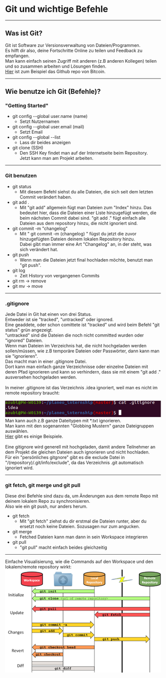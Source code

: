 # Git und wichtige Befehle

- - -

## Was ist Git?

Git ist Software zur Versionsverwaltung von Dateien/Programmen.\
Es hilft dir also, deine Fortschritte Online zu teilen und Feedback
zu empfangen.\
Man kann einfach seinen Zugriff mit anderen (z.B anderen Kollegen) teilen
und so zusammen arbeiten und Lösungen finden.\
[Hier](https://github.com/bitcoin/bitcoin) ist zum Beispiel das Github repo von Bitcoin.

- - -

## Wie benutze ich Git (Befehle)?

### "Getting Started"

- git config --global user.name (name)
    - Setzt Nutzernamen
- git config --global user.email (mail)
    - Setzt Email
- git config --global --list
    - Lass dir beides anzeigen
- git clone (SSH)
    - Den SSH Key findet man auf der Internetseite beim Repository.\
      Jetzt kann man am Projekt arbeiten.

- - -

### Git benutzen

- git status
    - Mit diesem Befehl siehst du alle Dateien,
      die sich seit dem letzten Commit verändert haben.
- git add .
    - Mit "git add" allgemein fügt man Dateien zum "Index" hinzu.
      Das bedeutet hier, dass die Dateien einer Liste hinzugefügt werden,
      die beim nächsten Commit dabei sind. "git add ." fügt einfach alle Dateien
      aus dem repository hinzu, die nicht ignoriert sind.
- git commit -m "changelog"
    - Mit " git commit -m (changelog) " fügst du jetzt die zuvor hinzugefügten Dateien
      deinem lokalen Repository hinzu.\
      Dabei gibt man immer eine Art "Changelog" an, in der steht, was sich verändert hat.
- git push
    - Wenn man die Dateien jetzt final hochladen möchte, benutzt man "git push".
- git log
    - Zeit History von vergangenen Commits
- git rm -> remove
- git mv -> move

- - -

### .gitignore
Jede Datei in Git hat einen von drei Status.\
Entweder ist sie "tracked", "untracked" oder ignored.\
Eine geaddete, oder schon comittete ist "tracked" und wird beim Befehl
"git status" grün angezeigt.\
"untracked" sind die Dateien die noch nicht committed wurden oder
"ignored" Dateien.\
Wenn man Dateien im Verzeichnis hat,
die nicht hochgeladen werden sollen/müssen,
wie z.B temporäre Dateien oder Passwörter,
dann kann man sie "ignorieren".\
Das macht man in einer .gitignore Datei.\
Dort kann man einfach ganze Verzeichnisse oder
einzelne Dateien mit deren Pfad
ignorieren und kann so verhindern,
dass sie mit einem "git add ." ausversehen hochgeladen werden.
\
\
In meiner .gitignore ist das Verzeichnis .idea ignoriert, weil man es nicht
im remote repository braucht:\
\
![gitignore](../imgs/gitignore%20example.png)\
Man kann auch z.B ganze Dateitypen mit *.txt ignorieren.\
Man kann mit den sogenannten "Globbing Mustern"
ganze Dateigruppen auswählen.\
[Hier](https://www.atlassian.com/de/git/tutorials/saving-changes/gitignore) gibt es einige Beispiele.
\
\
Eine gitignore wird generell mit hochgeladen, damit andere Teilnehmer
an dem Projekt die gleichen Dateien auch ignorieren und nicht hochladen.\
Für ein "persönliches gitgnore" gibt es die exclude Datei in
"/(repository)/.git/info/exclude", da das Verzeichnis .git automatisch ignoriert wird.

- - -

### git fetch, git merge und git pull

Diese drei Befehle sind dazu da, um Änderungen aus dem remote Repo mit
deinem lokalem Repo zu synchronisieren.\
Also wie ein git push, nur anders herum.

- git fetch
    - Mit "git fetch" ziehst du dir erstmal die Dateien runter,
      aber du ersetzt noch keine Dateien. Sozusagen nur zum angucken.
- git merge
    - Fetched Dateien kann man dann in sein Workspace integrieren
- git pull
    - "git pull" macht einfach beides gleichzeitig

- - -

Einfache Visualisierung, wie die Commands auf den Workspace und
den lokalem/remote repository wirkt:\
![visualisierung](../imgs/visualisierung.png)



